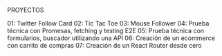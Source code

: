 PROYECTOS

01: Twitter Follow Card
02: Tic Tac Toe
03: Mouse Follower
04: Prueba técnica con Promesas, fetching y testing E2E
05: Prueba técnica con formularios, buscador utilizando una API
06: Creación de un ecommerce con carrito de compras
07: Creación de un React Router desde cero

